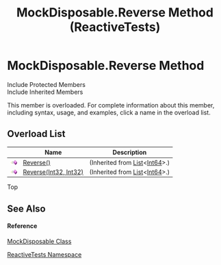 ﻿---
title: MockDisposable.Reverse Method  (ReactiveTests)
TOCTitle: Reverse Method
ms:assetid: Overload:ReactiveTests.MockDisposable.Reverse
ms:mtpsurl: https://msdn.microsoft.com/en-us/library/reactivetests.mockdisposable.reverse(v=VS.103)
ms:contentKeyID: 36620733
ms.date: 06/28/2011
mtps_version: v=VS.103
f1_keywords:
- ReactiveTests.MockDisposable.Reverse
dev_langs:
- CSharp
- JScript
- VB
- FSharp
---

# MockDisposable.Reverse Method

Include Protected Members  
Include Inherited Members  

This member is overloaded. For complete information about this member, including syntax, usage, and examples, click a name in the overload list.

## Overload List

<table>
<thead>
<tr class="header">
<th> </th>
<th>Name</th>
<th>Description</th>
</tr>
</thead>
<tbody>
<tr class="odd">
<td><img src="images\Hh303103.pubmethod(en-us,VS.103).gif" title="Public method" alt="Public method" /></td>
<td><a href="https://msdn.microsoft.com/en-us/library/b0axc2h2">Reverse()</a></td>
<td>(Inherited from <a href="https://msdn.microsoft.com/en-us/library/6sh2ey19">List</a>&lt;<a href="https://msdn.microsoft.com/en-us/library/6yy583ek">Int64</a>&gt;.)</td>
</tr>
<tr class="even">
<td><img src="images\Hh303103.pubmethod(en-us,VS.103).gif" title="Public method" alt="Public method" /></td>
<td><a href="https://msdn.microsoft.com/en-us/library/m:system.collections.generic.list%601.reverse(system.int32%2csystem.int32)(v=VS.103)">Reverse(Int32, Int32)</a></td>
<td>(Inherited from <a href="https://msdn.microsoft.com/en-us/library/6sh2ey19">List</a>&lt;<a href="https://msdn.microsoft.com/en-us/library/6yy583ek">Int64</a>&gt;.)</td>
</tr>
</tbody>
</table>

Top

## See Also

#### Reference

[MockDisposable Class](hh314705\(v=vs.103\).md)

[ReactiveTests Namespace](hh303221\(v=vs.103\).md)

